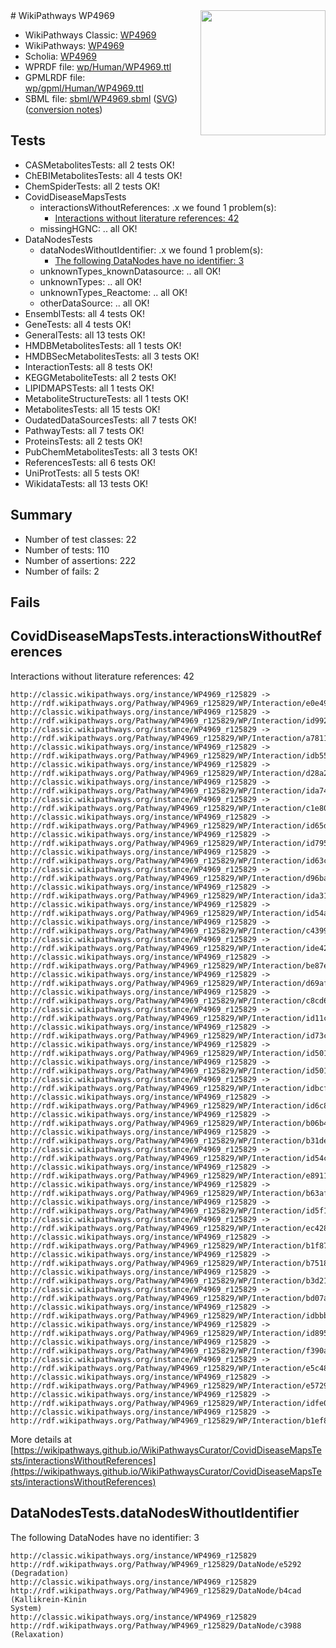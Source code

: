 <img style="float: right; width: 200px" src="../logo.png" />
# WikiPathways WP4969

* WikiPathways Classic: [WP4969](https://classic.wikipathways.org/instance/WP4969)
* WikiPathways: [WP4969](https://identifiers.org/wikipathways:WP4969)
* Scholia: [WP4969](https://scholia.toolforge.org/wikipathways/WP4969)
* WPRDF file: [wp/Human/WP4969.ttl](../wp/Human/WP4969.ttl)
* GPMLRDF file: [wp/gpml/Human/WP4969.ttl](../wp/gpml/Human/WP4969.ttl)
* SBML file: [sbml/WP4969.sbml](../sbml/WP4969.sbml) ([SVG](../sbml/WP4969.svg)) ([conversion notes](../sbml/WP4969.txt))

## Tests
* CASMetabolitesTests: all 2 tests OK!
* ChEBIMetabolitesTests: all 4 tests OK!
* ChemSpiderTests: all 2 tests OK!
* CovidDiseaseMapsTests
    * interactionsWithoutReferences: .x we found 1 problem(s):
        * [Interactions without literature references: 42](#9701cd40)
    * missingHGNC: .. all OK!
* DataNodesTests
    * dataNodesWithoutIdentifier: .x we found 1 problem(s):
        * [The following DataNodes have no identifier: 3](#d2d32fa2)
    * unknownTypes_knownDatasource: .. all OK!
    * unknownTypes: .. all OK!
    * unknownTypes_Reactome: .. all OK!
    * otherDataSource: .. all OK!
* EnsemblTests: all 4 tests OK!
* GeneTests: all 4 tests OK!
* GeneralTests: all 13 tests OK!
* HMDBMetabolitesTests: all 1 tests OK!
* HMDBSecMetabolitesTests: all 3 tests OK!
* InteractionTests: all 8 tests OK!
* KEGGMetaboliteTests: all 2 tests OK!
* LIPIDMAPSTests: all 1 tests OK!
* MetaboliteStructureTests: all 1 tests OK!
* MetabolitesTests: all 15 tests OK!
* OudatedDataSourcesTests: all 7 tests OK!
* PathwayTests: all 7 tests OK!
* ProteinsTests: all 2 tests OK!
* PubChemMetabolitesTests: all 3 tests OK!
* ReferencesTests: all 6 tests OK!
* UniProtTests: all 5 tests OK!
* WikidataTests: all 13 tests OK!


## Summary

* Number of test classes: 22
* Number of tests: 110
* Number of assertions: 222
* Number of fails: 2

## Fails

<a name="9701cd40" />

## CovidDiseaseMapsTests.interactionsWithoutReferences

Interactions without literature references: 42
```
http://classic.wikipathways.org/instance/WP4969_r125829 -> http://rdf.wikipathways.org/Pathway/WP4969_r125829/WP/Interaction/e0e49
http://classic.wikipathways.org/instance/WP4969_r125829 -> http://rdf.wikipathways.org/Pathway/WP4969_r125829/WP/Interaction/id99222b0a
http://classic.wikipathways.org/instance/WP4969_r125829 -> http://rdf.wikipathways.org/Pathway/WP4969_r125829/WP/Interaction/a7811
http://classic.wikipathways.org/instance/WP4969_r125829 -> http://rdf.wikipathways.org/Pathway/WP4969_r125829/WP/Interaction/idb55155be
http://classic.wikipathways.org/instance/WP4969_r125829 -> http://rdf.wikipathways.org/Pathway/WP4969_r125829/WP/Interaction/d28a2
http://classic.wikipathways.org/instance/WP4969_r125829 -> http://rdf.wikipathways.org/Pathway/WP4969_r125829/WP/Interaction/ida74e8c
http://classic.wikipathways.org/instance/WP4969_r125829 -> http://rdf.wikipathways.org/Pathway/WP4969_r125829/WP/Interaction/c1e80
http://classic.wikipathways.org/instance/WP4969_r125829 -> http://rdf.wikipathways.org/Pathway/WP4969_r125829/WP/Interaction/id65de959d
http://classic.wikipathways.org/instance/WP4969_r125829 -> http://rdf.wikipathways.org/Pathway/WP4969_r125829/WP/Interaction/id7951d7ac
http://classic.wikipathways.org/instance/WP4969_r125829 -> http://rdf.wikipathways.org/Pathway/WP4969_r125829/WP/Interaction/id63c55d3
http://classic.wikipathways.org/instance/WP4969_r125829 -> http://rdf.wikipathways.org/Pathway/WP4969_r125829/WP/Interaction/d96ba
http://classic.wikipathways.org/instance/WP4969_r125829 -> http://rdf.wikipathways.org/Pathway/WP4969_r125829/WP/Interaction/ida315d709
http://classic.wikipathways.org/instance/WP4969_r125829 -> http://rdf.wikipathways.org/Pathway/WP4969_r125829/WP/Interaction/id54a8211b
http://classic.wikipathways.org/instance/WP4969_r125829 -> http://rdf.wikipathways.org/Pathway/WP4969_r125829/WP/Interaction/c4399
http://classic.wikipathways.org/instance/WP4969_r125829 -> http://rdf.wikipathways.org/Pathway/WP4969_r125829/WP/Interaction/ide42ad8d5
http://classic.wikipathways.org/instance/WP4969_r125829 -> http://rdf.wikipathways.org/Pathway/WP4969_r125829/WP/Interaction/be87e
http://classic.wikipathways.org/instance/WP4969_r125829 -> http://rdf.wikipathways.org/Pathway/WP4969_r125829/WP/Interaction/d69af
http://classic.wikipathways.org/instance/WP4969_r125829 -> http://rdf.wikipathways.org/Pathway/WP4969_r125829/WP/Interaction/c8cd6
http://classic.wikipathways.org/instance/WP4969_r125829 -> http://rdf.wikipathways.org/Pathway/WP4969_r125829/WP/Interaction/id11cf8705
http://classic.wikipathways.org/instance/WP4969_r125829 -> http://rdf.wikipathways.org/Pathway/WP4969_r125829/WP/Interaction/id73c52fb1
http://classic.wikipathways.org/instance/WP4969_r125829 -> http://rdf.wikipathways.org/Pathway/WP4969_r125829/WP/Interaction/id501f9be8_1
http://classic.wikipathways.org/instance/WP4969_r125829 -> http://rdf.wikipathways.org/Pathway/WP4969_r125829/WP/Interaction/id501f9be8_2
http://classic.wikipathways.org/instance/WP4969_r125829 -> http://rdf.wikipathways.org/Pathway/WP4969_r125829/WP/Interaction/idbcf919df
http://classic.wikipathways.org/instance/WP4969_r125829 -> http://rdf.wikipathways.org/Pathway/WP4969_r125829/WP/Interaction/id6c85e882
http://classic.wikipathways.org/instance/WP4969_r125829 -> http://rdf.wikipathways.org/Pathway/WP4969_r125829/WP/Interaction/b06b4
http://classic.wikipathways.org/instance/WP4969_r125829 -> http://rdf.wikipathways.org/Pathway/WP4969_r125829/WP/Interaction/b31de
http://classic.wikipathways.org/instance/WP4969_r125829 -> http://rdf.wikipathways.org/Pathway/WP4969_r125829/WP/Interaction/id54c92813
http://classic.wikipathways.org/instance/WP4969_r125829 -> http://rdf.wikipathways.org/Pathway/WP4969_r125829/WP/Interaction/e8911
http://classic.wikipathways.org/instance/WP4969_r125829 -> http://rdf.wikipathways.org/Pathway/WP4969_r125829/WP/Interaction/b63af
http://classic.wikipathways.org/instance/WP4969_r125829 -> http://rdf.wikipathways.org/Pathway/WP4969_r125829/WP/Interaction/id5f119cca
http://classic.wikipathways.org/instance/WP4969_r125829 -> http://rdf.wikipathways.org/Pathway/WP4969_r125829/WP/Interaction/ec428
http://classic.wikipathways.org/instance/WP4969_r125829 -> http://rdf.wikipathways.org/Pathway/WP4969_r125829/WP/Interaction/b1f87
http://classic.wikipathways.org/instance/WP4969_r125829 -> http://rdf.wikipathways.org/Pathway/WP4969_r125829/WP/Interaction/b7518
http://classic.wikipathways.org/instance/WP4969_r125829 -> http://rdf.wikipathways.org/Pathway/WP4969_r125829/WP/Interaction/b3d21
http://classic.wikipathways.org/instance/WP4969_r125829 -> http://rdf.wikipathways.org/Pathway/WP4969_r125829/WP/Interaction/bd07a
http://classic.wikipathways.org/instance/WP4969_r125829 -> http://rdf.wikipathways.org/Pathway/WP4969_r125829/WP/Interaction/idbbb881c9
http://classic.wikipathways.org/instance/WP4969_r125829 -> http://rdf.wikipathways.org/Pathway/WP4969_r125829/WP/Interaction/id8956bc93
http://classic.wikipathways.org/instance/WP4969_r125829 -> http://rdf.wikipathways.org/Pathway/WP4969_r125829/WP/Interaction/f390a
http://classic.wikipathways.org/instance/WP4969_r125829 -> http://rdf.wikipathways.org/Pathway/WP4969_r125829/WP/Interaction/e5c48
http://classic.wikipathways.org/instance/WP4969_r125829 -> http://rdf.wikipathways.org/Pathway/WP4969_r125829/WP/Interaction/e5729
http://classic.wikipathways.org/instance/WP4969_r125829 -> http://rdf.wikipathways.org/Pathway/WP4969_r125829/WP/Interaction/idfe038846
http://classic.wikipathways.org/instance/WP4969_r125829 -> http://rdf.wikipathways.org/Pathway/WP4969_r125829/WP/Interaction/b1ef8
```

More details at [https://wikipathways.github.io/WikiPathwaysCurator/CovidDiseaseMapsTests/interactionsWithoutReferences](https://wikipathways.github.io/WikiPathwaysCurator/CovidDiseaseMapsTests/interactionsWithoutReferences)

<a name="d2d32fa2" />

## DataNodesTests.dataNodesWithoutIdentifier

The following DataNodes have no identifier: 3
```
http://classic.wikipathways.org/instance/WP4969_r125829 http://rdf.wikipathways.org/Pathway/WP4969_r125829/DataNode/e5292 (Degradation)
http://classic.wikipathways.org/instance/WP4969_r125829 http://rdf.wikipathways.org/Pathway/WP4969_r125829/DataNode/b4cad (Kallikrein-Kinin
System)
http://classic.wikipathways.org/instance/WP4969_r125829 http://rdf.wikipathways.org/Pathway/WP4969_r125829/DataNode/c3988 (Relaxation)
```

